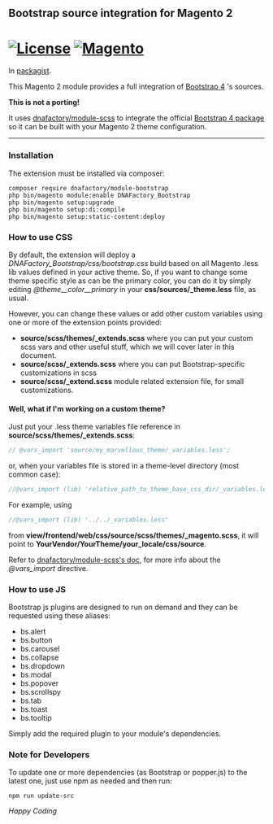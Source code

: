 ## Bootstrap source integration for Magento 2
[![License](https://img.shields.io/badge/License-BSD%203--Clause-blue.svg?style=for-the-badge)](https://opensource.org/licenses/BSD-3-Clause)
[![Magento](https://img.shields.io/badge/Bootstrap-v4.5.3-blueviolet.svg?logo=bootstrap&&style=for-the-badge)](https://github.com/twbs/bootstrap)
======

In [packagist](https://packagist.org/packages/jaroslawzielinski/magento2-bootstrap).

This Magento 2 module provides a full integration of [Bootstrap 4](https://getbootstrap.com/) 's sources.

**This is not a porting!**

It uses [dnafactory/module-scss](https://github.com/dnafactory/magento2-module-scss) to integrate the official [Bootstrap 4 package](https://github.com/twbs/bootstrap)
so it can be built with your Magento 2 theme configuration.
___

### Installation
The extension must be installed via composer:

```shell script
composer require dnafactory/module-bootstrap
php bin/magento module:enable DNAFactory_Bootstrap
php bin/magento setup:upgrade
php bin/magento setup:di:compile
php bin/magento setup:static-content:deploy
```

### How to use CSS
By default, the extension will deploy a *DNAFactory_Bootstrap/css/bootstrap.css* build based on all Magento .less lib values defined in your active theme.
So, if you want to change some theme specific style as can be the primary color, you can do it by simply editing *@theme__color__primary* in your **css/sources/_theme.less** file, as usual.

However, you can change these values or add other custom variables using one or more of the extension points provided:
- **source/scss/themes/_extends.scss** where you can put your custom scss vars and other useful stuff, which we will cover later in this document.
- **source/scss/_extends.scss** where you can put Bootstrap-specific customizations in scss
- **source/scss/_extend.scss** module related extension file, for small customizations.

#### Well, what if I'm working on a custom theme?
Just put your .less theme variables file reference in **source/scss/themes/_extends.scss**:
```scss
// @vars_import 'source/my_marvellous_theme/_variables.less';
```
or, when your variables file is stored in a theme-level directory (most common case):
```scss
//@vars_import (lib) 'relative_path_to_theme_base_css_dir/_variables.less'
```
For example, using
```scss
//@vars_import (lib) '../../_variables.less'
```
from **view/frontend/web/css/source/scss/themes/_magento.scss**, it will point to **YourVendor/YourTheme/your_locale/css/source**.

Refer to [dnafactory/module-scss's doc](https://github.com/dnafactory/magento2-module-scss), for more info about the *@vars_import* directive.

### How to use JS
Bootstrap js plugins are designed to run on demand and they can be requested using these aliases:
- bs.alert
- bs.button
- bs.carousel
- bs.collapse
- bs.dropdown
- bs.modal
- bs.popover
- bs.scrollspy
- bs.tab
- bs.toast
- bs.tooltip

Simply add the required plugin to your module's dependencies.

### Note for Developers
To update one or more dependencies (as Bootstrap or popper.js) to the latest one, just use npm as needed and then run:
```shell script
npm run update-src
```

*Happy Coding*
